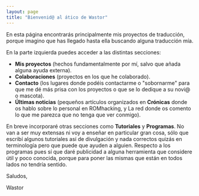 ```yaml
---
layout: page
title: "Bienvenid@ al ático de Wastor"
---
```


En esta página encontrarás principalmente mis proyectos de traducción, porque imagino que has llegado hasta ella buscando alguna traducción mía.


En la parte izquierda puedes acceder a las distintas secciones:

* **Mis proyectos** (hechos fundamentalmente por mí, salvo que añada alguna ayuda externa).
* **Colaboraciones** (proyectos en los que he colaborado).
* **Contacto** (los lugares donde podéis contactarme o "sobornarme" para que me dé más prisa con los proyectos o que se lo dedique a su novi@ o mascota).
* **Últimas noticias** (pequeños artículos organizados en **Crónicas** donde os hablo sobre lo personal en ROMhacking, y La red donde os comento lo que me parezca que no tenga que ver conmigo).

En breve incorporaré otras secciones como **Tutoriales** y **Programas**. No van a ser muy extensas ni voy a enseñar en particular gran cosa, sólo que escribí algunos tutoriales así de divulgación y nada correctos quizás en terminología pero que puede que ayuden a alguien. Respecto a los programas pues sí que daré publicidad a alguna herramienta que considere útil y poco conocida, porque para poner las mismas que están en todos lados no tendría sentido.

Saludos,

Wastor